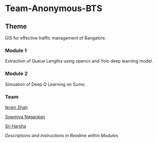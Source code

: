 # Team-Anonymous-BTS

## Theme
GIS for effective traffic management of Bangalore.

### Module 1
Extraction of Queue Lengths using opencv and Yolo deep learning model. 

### Module 2 
Simuation of Deep Q Learning on Sumo.

### Team
[Ikram Shah](https://github.com/ikram-shah)

[Sowmiya Nagarajan](https://github.com/strangest-quark)

[Sri Harsha](https://github.com/muffyharsha)

*Descriptions and Instructions in Readme within Modules*
